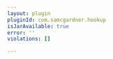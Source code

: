 ```yaml
---
layout: plugin
pluginId: com.samcgardner.hookup
isJarAvailable: true
error: ''
violations: []

---
```

